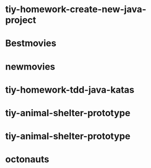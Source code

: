 # tiy-homework-create-new-java-project
# Bestmovies
# newmovies
# tiy-homework-tdd-java-katas
# tiy-animal-shelter-prototype
# tiy-animal-shelter-prototype
# octonauts

